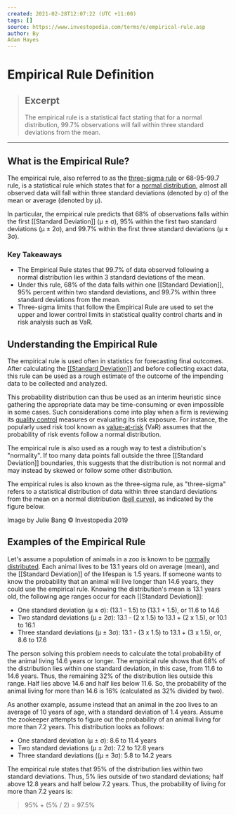 ```yaml
---
created: 2021-02-28T12:07:22 (UTC +11:00)
tags: []
source: https://www.investopedia.com/terms/e/empirical-rule.asp
author: By
Adam Hayes
---
```


# Empirical Rule Definition

> ## Excerpt
> The empirical rule is a statistical fact stating that for a normal distribution, 99.7% observations will fall within three standard deviations from the mean.

---
## What is the Empirical Rule?

The empirical rule, also referred to as the [three-sigma rule](https://www.investopedia.com/terms/t/three-sigma-limits.asp) or 68-95-99.7 rule, is a statistical rule which states that for a [normal distribution](https://www.investopedia.com/terms/n/normaldistribution.asp), almost all observed data will fall within three standard deviations (denoted by σ) of the mean or average (denoted by µ).

In particular, the empirical rule predicts that 68% of observations falls within the first [[Standard Deviation]] (µ ± σ), 95% within the first two standard deviations (µ ± 2σ), and 99.7% within the first three standard deviations (µ ± 3σ).

### Key Takeaways

-   The Empirical Rule states that 99.7% of data observed following a normal distribution lies within 3 standard deviations of the mean.
-   Under this rule, 68% of the data falls within one [[Standard Deviation]], 95% percent within two standard deviations, and 99.7% within three standard deviations from the mean.
-   Three-sigma limits that follow the Empirical Rule are used to set the upper and lower control limits in statistical quality control charts and in risk analysis such as VaR.

## Understanding the Empirical Rule

The empirical rule is used often in statistics for forecasting final outcomes. After calculating the [[[Standard Deviation]]](https://www.investopedia.com/terms/s/standarddeviation.asp) and before collecting exact data, this rule can be used as a rough estimate of the outcome of the impending data to be collected and analyzed.

This probability distribution can thus be used as an interim heuristic since gathering the appropriate data may be time-consuming or even impossible in some cases. Such considerations come into play when a firm is reviewing its [quality control](https://www.investopedia.com/terms/q/quality-control-chart.asp) measures or evaluating its risk exposure. For instance, the popularly used risk tool known as [value-at-risk](https://www.investopedia.com/terms/v/var.asp) (VaR) assumes that the probability of risk events follow a normal distribution.

The empirical rule is also used as a rough way to test a distribution's "normality". If too many data points fall outside the three [[Standard Deviation]] boundaries, this suggests that the distribution is not normal and may instead by skewed or follow some other distribution.

The empirical rules is also known as the three-sigma rule, as "three-sigma" refers to a statistical distribution of data within three standard deviations from the mean on a normal distribution ([bell curve](https://www.investopedia.com/terms/b/bell-curve.asp)), as indicated by the figure below.

Image by Julie Bang © Investopedia 2019 

## Examples of the Empirical Rule

Let's assume a population of animals in a zoo is known to be [normally distributed](https://www.investopedia.com/terms/n/normaldistribution.asp). Each animal lives to be 13.1 years old on average (mean), and the [[Standard Deviation]] of the lifespan is 1.5 years. If someone wants to know the probability that an animal will live longer than 14.6 years, they could use the empirical rule. Knowing the distribution's mean is 13.1 years old, the following age ranges occur for each [[Standard Deviation]]:

-   One standard deviation (µ ± σ): (13.1 - 1.5) to (13.1 + 1.5), or 11.6 to 14.6
-   Two standard deviations (µ ± 2σ): 13.1 - (2 x 1.5) to 13.1 + (2 x 1.5), or 10.1 to 16.1
-   Three standard deviations (µ ± 3σ): 13.1 - (3 x 1.5) to 13.1 + (3 x 1.5), or, 8.6 to 17.6

The person solving this problem needs to calculate the total probability of the animal living 14.6 years or longer. The empirical rule shows that 68% of the distribution lies within one standard deviation, in this case, from 11.6 to 14.6 years. Thus, the remaining 32% of the distribution lies outside this range. Half lies above 14.6 and half lies below 11.6. So, the probability of the animal living for more than 14.6 is 16% (calculated as 32% divided by two).

As another example, assume instead that an animal in the zoo lives to an average of 10 years of age, with a standard deviation of 1.4 years. Assume the zookeeper attempts to figure out the probability of an animal living for more than 7.2 years. This distribution looks as follows:

-   One standard deviation (µ ± σ): 8.6 to 11.4 years
-   Two standard deviations (µ ± 2σ): 7.2 to 12.8 years
-   Three standard deviations ((µ ± 3σ): 5.8 to 14.2 years

The empirical rule states that 95% of the distribution lies within two standard deviations. Thus, 5% lies outside of two standard deviations; half above 12.8 years and half below 7.2 years. Thus, the probability of living for more than 7.2 years is:

> 95% + (5% / 2) = 97.5%
